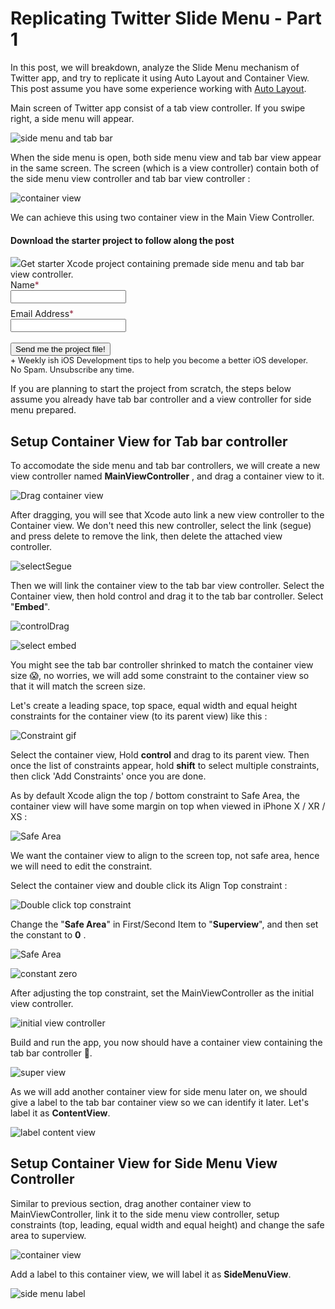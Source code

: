 # Replicating Twitter Slide Menu - Part 1



In this post, we will breakdown, analyze the Slide Menu mechanism of Twitter app, and try to replicate it using Auto Layout and Container View. This post assume you have some experience working with [Auto Layout](https://fluffy.es/making-sense-of-auto-layout/).



Main screen of Twitter app consist of a tab view controller. If you swipe right, a side menu will appear.

![side menu and tab bar](https://iosimage.s3.amazonaws.com/2018/36-twitter-slidemenu-1/sideMenuTabBar.png)



When the side menu is open, both side menu view and tab bar view appear in the same screen. The screen (which is a view controller) contain both of the side menu view controller and tab bar view controller : 

![container view](https://iosimage.s3.amazonaws.com/2018/36-twitter-slidemenu-1/containerviews.png)

We can achieve this using two container view in the Main View Controller.



<div class="post-subscribe">
  <div class="post-subscribe-left">
    <h4> Download the starter project to follow along the post</h4>
    <span> 
            <img src="https://iosimage.s3.amazonaws.com/2018/36-twitter-slidemenu-1/slidePreviewSmall.png" style="max-width: 200px;"></img>Get starter Xcode project containing premade side menu and tab bar view controller.
            </span>
</div>
        <div class="post-subscribe-right">
            <form action="https://www.getdrip.com/forms/947906023/submissions" method="post" data-drip-embedded-form="947906023">
                <div style="margin-bottom: 0.5rem;">
                    <label for="drip-firstname">Name<span style="color:#952B45;">*</span></label><br />
                    <input type="text" id="drip-firstname" name="fields[firstname]" value="" />
                </div>
                <div>
                    <label for="drip-email">Email Address<span style="color:#952B45;">*</span></label><br />
                    <input type="email" id="drip-email" name="fields[email]" value="" />
                </div>
              <div>
                <br>
                <input type="submit" value="Send me the project file!" data-drip-attribute="sign-up-button" />
                <br>
                <span style="font-size: 0.8rem;">+ Weekly ish iOS Development tips to help you become a better iOS developer.<br> No Spam. Unsubscribe any time.</span>
              </div>
            </form>
        </div>
    </div>


If you are planning to start the project from scratch, the steps below assume you already have tab bar controller and a view controller for side menu prepared.



## Setup Container View for Tab bar controller

To accomodate the side menu and tab bar controllers, we will create a new view controller named **MainViewController** , and drag a container view to it.



![Drag container view](https://iosimage.s3.amazonaws.com/2018/36-twitter-slidemenu-1/section1/dragContainerView.png)



After dragging, you will see that Xcode auto link a new view controller to the Container view. We don't need this new controller, select the link (segue) and press delete to remove the link, then delete the attached view controller.

![selectSegue](https://iosimage.s3.amazonaws.com/2018/36-twitter-slidemenu-1/section1/selectSegue.png)



Then we will link the container view to the tab bar view controller. Select the Container view, then hold control and drag it to the tab bar controller. Select "**Embed**".



![controlDrag](https://iosimage.s3.amazonaws.com/2018/36-twitter-slidemenu-1/section1/controlDragContainer.png)



![select embed](https://iosimage.s3.amazonaws.com/2018/36-twitter-slidemenu-1/section1/selectEmbed.png)



You might see the tab bar controller shrinked to match the container view size 😱, no worries, we will add some constraint to the container view so that it will match the screen size.



Let's create a leading space, top space, equal width and equal height constraints for the container view (to its parent view) like this : 

![Constraint gif](https://iosimage.s3.amazonaws.com/2018/36-twitter-slidemenu-1/section1/multipleConstraints.gif)

Select the container view, Hold **control** and drag to its parent view. Then once the list of constraints appear, hold **shift** to select multiple constraints, then click 'Add Constraints' once you are done.



As by default Xcode align the top / bottom constraint to Safe Area, the container view will have some margin on top when viewed in iPhone X / XR / XS : 

![Safe Area](https://iosimage.s3.amazonaws.com/2018/36-twitter-slidemenu-1/section1/safeArea.png)



We want the container view to align to the screen top, not safe area, hence we will need to edit the constraint.




Select the container view and double click its Align Top constraint : 

![Double click top constraint](https://iosimage.s3.amazonaws.com/2018/36-twitter-slidemenu-1/section1/selectAlignTop.png)



Change the "**Safe Area**" in First/Second Item to "**Superview**", and then set the constant to **0** .

![Safe Area](https://iosimage.s3.amazonaws.com/2018/36-twitter-slidemenu-1/section1/changeSafeAreaToSuperView.png)



![constant zero](https://iosimage.s3.amazonaws.com/2018/36-twitter-slidemenu-1/section1/constantZeroSuperview.png)



After adjusting the top constraint, set the MainViewController as the initial view controller.

![initial view controller](https://iosimage.s3.amazonaws.com/2018/36-twitter-slidemenu-1/section1/initialViewController.png)



Build and run the app, you now should have a container view containing the tab bar controller 🙌. 



![super view](https://iosimage.s3.amazonaws.com/2018/36-twitter-slidemenu-1/section1/superviewArea.png)



As we will add another container view for side menu later on, we should give a label to the tab bar container view so we can identify it later. Let's label it as **ContentView**.

![label content view](https://iosimage.s3.amazonaws.com/2018/36-twitter-slidemenu-1/section1/contentViewLabel.png)



## Setup Container View for Side Menu View Controller

Similar to previous section, drag another container view to MainViewController, link it to the side menu view controller, setup constraints (top, leading, equal width and equal height) and change the safe area to superview.



![container view](https://iosimage.s3.amazonaws.com/2018/36-twitter-slidemenu-1/section2/controlDrag2.png)



Add a label to this container view, we will label it as **SideMenuView**.

![side menu label](https://iosimage.s3.amazonaws.com/2018/36-twitter-slidemenu-1/section2/sidemenulabel.png)









